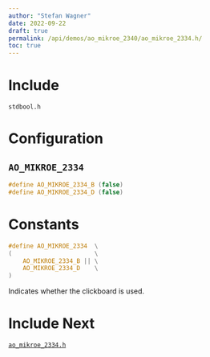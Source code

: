 ```yaml
---
author: "Stefan Wagner"
date: 2022-09-22
draft: true
permalink: /api/demos/ao_mikroe_2340/ao_mikroe_2334.h/
toc: true
---
```


# Include

`stdbool.h`

# Configuration

## `AO_MIKROE_2334`

```c
#define AO_MIKROE_2334_B (false)
#define AO_MIKROE_2334_D (false)
```

# Constants

```c
#define AO_MIKROE_2334  \
(                       \
    AO_MIKROE_2334_B || \
    AO_MIKROE_2334_D    \
)
```

Indicates whether the clickboard is used.

# Include Next

[`ao_mikroe_2334.h`](../ao_mikroe/ao_mikroe_2334.h.md)
